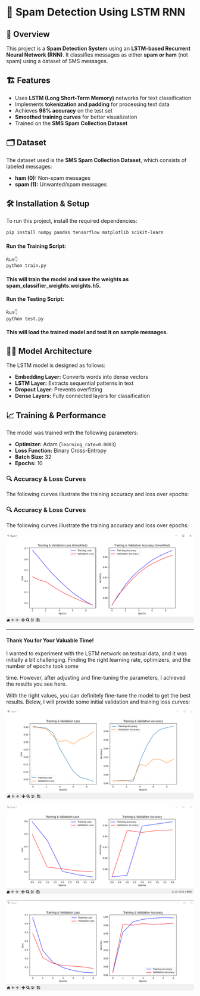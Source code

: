 # 📧 Spam Detection Using LSTM RNN

## 📜 Overview
This project is a **Spam Detection System** using an **LSTM-based Recurrent Neural Network (RNN)**. It classifies messages as either **spam or ham** (not spam) using a dataset of SMS messages.


## 🏗️ Features
- Uses **LSTM (Long Short-Term Memory)** networks for text classification
- Implements **tokenization and padding** for processing text data
- Achieves **98% accuracy** on the test set
- **Smoothed training curves** for better visualization
- Trained on the **SMS Spam Collection Dataset**


## 🗂️ Dataset
The dataset used is the **SMS Spam Collection Dataset**, which consists of labeled messages:
- **ham (0):** Non-spam messages
- **spam (1):** Unwanted/spam messages


## 🛠️ Installation & Setup
To run this project, install the required dependencies:

```bash
pip install numpy pandas tensorflow matplotlib scikit-learn
```
#### Run the Training Script:
```bash
Run👇
python train.py
```
#### This will train the model and save the weights as spam_classifier_weights.weights.h5.

#### Run the Testing Script:
```bash
Run👇
python test.py
```
#### This will load the trained model and test it on sample messages.

## 🧑‍💻 Model Architecture
The LSTM model is designed as follows:
- **Embedding Layer:** Converts words into dense vectors
- **LSTM Layer:** Extracts sequential patterns in text
- **Dropout Layer:** Prevents overfitting
- **Dense Layers:** Fully connected layers for classification

## 📈 Training & Performance
The model was trained with the following parameters:
- **Optimizer:** Adam (`learning_rate=0.0003`)
- **Loss Function:** Binary Cross-Entropy
- **Batch Size:** 32
- **Epochs:** 10

### 🔍 Accuracy & Loss Curves
The following curves illustrate the training accuracy and loss over epochs:

### 🔍 Accuracy & Loss Curves

The following curves illustrate the training accuracy and loss over epochs:

![Loss Curve](ham%20spam%20using%20rnn/loss_curve.png)

---

#### Thank You for Your Valuable Time!

I wanted to experiment with the LSTM network on textual data, and it was initially a bit challenging. Finding the right learning rate, optimizers, and the number of epochs took some 

time. However, after adjusting and fine-tuning the parameters, I achieved the results you see here.

With the right values, you can definitely fine-tune the model to get the best results. Below, I will provide some initial validation and training loss curves:

![Loss Curve](ham%20spam%20using%20rnn/loss1.png)

![Loss Curve](ham%20spam%20using%20rnn/loss2.png)

![Loss Curve](ham%20spam%20using%20rnn/loss3.png)




